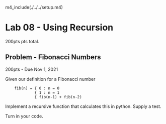 
m4_include(./../../setup.m4)

# Lab 08 - Using Recursion

200pts pts total.

## Problem - Fibonacci Numbers

200pts - Due  Nov 1, 2021

Given our definition for a Fibonacci number

```
	fib(n) = { 0 : n = 0
             { 1 : n = 1
             { fib(n-1) + fib(n-2)
```

Implement a recursive function that calculates this in python.  Supply a test.

Turn in your code.
   
